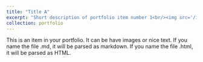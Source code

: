 ```yaml
---
title: "Title A"
excerpt: "Short description of portfolio item number 1<br/><img src='/images/competitions/competition_1.png'>"
collection: portfolio
---
```


This is an item in your portfolio. It can be have images or nice text. If you name the file .md, it will be parsed as markdown. If you name the file .html, it will be parsed as HTML. 
